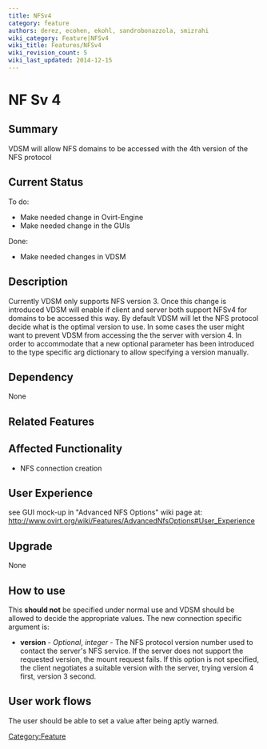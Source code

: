 ```yaml
---
title: NFSv4
category: feature
authors: derez, ecohen, ekohl, sandrobonazzola, smizrahi
wiki_category: Feature|NFSv4
wiki_title: Features/NFSv4
wiki_revision_count: 5
wiki_last_updated: 2014-12-15
---
```


# NF Sv 4

## Summary

VDSM will allow NFS domains to be accessed with the 4th version of the NFS protocol

## Current Status

To do:

*   Make needed change in Ovirt-Engine
*   Make needed change in the GUIs

Done:

*   Make needed changes in VDSM

## Description

Currently VDSM only supports NFS version 3. Once this change is introduced VDSM will enable if client and server both support NFSv4 for domains to be accessed this way. By default VDSM will let the NFS protocol decide what is the optimal version to use. In some cases the user might want to prevent VDSM from accessing the the server with version 4. In order to accommodate that a new optional parameter has been introduced to the type specific arg dictionary to allow specifying a version manually.

## Dependency

None

## Related Features

## Affected Functionality

*   NFS connection creation

## User Experience

see GUI mock-up in "Advanced NFS Options" wiki page at: <http://www.ovirt.org/wiki/Features/AdvancedNfsOptions#User_Experience>

## Upgrade

None

## How to use

This **should not** be specified under normal use and VDSM should be allowed to decide the appropriate values. The new connection specific argument is:

*   **version** - *Optional*, *integer* - The NFS protocol version number used to contact the server's NFS service. If the server does not support the requested version, the mount request fails. If this option is not specified, the client negotiates a suitable version with the server, trying version 4 first, version 3 second.

## User work flows

The user should be able to set a value after being aptly warned.

<Category:Feature>
